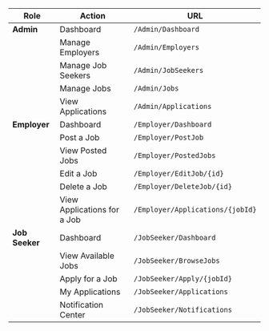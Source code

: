 | **Role**      | **Action**                   | **URL**                              |
|---------------|------------------------------|------------------------------------|
| **Admin**     | Dashboard                    | `/Admin/Dashboard`                  |
|               | Manage Employers             | `/Admin/Employers`                  |
|               | Manage Job Seekers           | `/Admin/JobSeekers`                 |
|               | Manage Jobs                  | `/Admin/Jobs`                      |
|               | View Applications            | `/Admin/Applications`              |
| **Employer**  | Dashboard                   | `/Employer/Dashboard`               |
|               | Post a Job                   | `/Employer/PostJob`                 |
|               | View Posted Jobs             | `/Employer/PostedJobs`              |
|               | Edit a Job                   | `/Employer/EditJob/{id}`            |
|               | Delete a Job                 | `/Employer/DeleteJob/{id}`          |
|               | View Applications for a Job | `/Employer/Applications/{jobId}`   |
| **Job Seeker**| Dashboard                   | `/JobSeeker/Dashboard`              |
|               | View Available Jobs          | `/JobSeeker/BrowseJobs`             |
|               | Apply for a Job              | `/JobSeeker/Apply/{jobId}`          |
|               | My Applications              | `/JobSeeker/Applications`           |
|               | Notification Center          | `/JobSeeker/Notifications`          |
